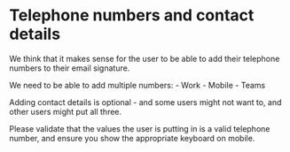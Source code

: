 # Telephone numbers and contact details

We think that it makes sense for the user to be able to add their telephone numbers to their email signature.

We need to be able to add multiple numbers:
    - Work
    - Mobile
    - Teams

Adding contact details is optional - and some users might not want to, and other users might put all three.

Please validate that the values the user is putting in is a valid telephone number, and ensure you show the appropriate keyboard on mobile.
